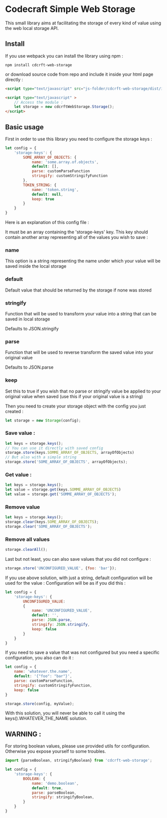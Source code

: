 # Codecraft Simple Web Storage

This small library aims at facilitating the storage of every kind of value using the web local storage API.

## Install

If you use webpack you can install the library using npm :

```
npm install cdcrft-web-storage
```

or download source code from repo and include it inside your html page directly :

```html
<script type="text/javascript" src="js-folder/cdcrft-web-storage/dist/index.js"></script>

<script type="text/javascript" >
    // Access the module :
    let storage = new cdcrftWebStorage.Storage();
</script>
```

## Basic usage

First in order to use this library you need to configure the storage keys :

```Javascript
let config = {
    'storage-keys': {
        SOME_ARRAY_OF_OBJECTS: {
            name: 'some.array.of.objects',
            default: [],
            parse: customParseFunction
            stringify: customStringifyFunction
        },
        TOKEN_STRING: {
            name: 'token.string',
            default: null,
            keep: true
        }
    }
}
```

Here is an explanation of this config file :

It must be an array containing the 'storage-keys' key. This key should contain another array representing all of the values you wish to save :

### name
This option is a string representing the name under which your value will be saved inside the local storage

### default
Default value that should be returned by the storage if none was stored

### stringify
Function that will be used to transform your value into a string that can be saved in local storage

Defaults to JSON.stringify

### parse
Function that will be used to reverse transform the saved value into your original value

Defaults to JSON.parse

### keep
Set this to true if you wish that no parse or stringify value be applied to your original value when saved (use this if your original value is a string)

Then you need to create your storage object with the config you just created :

```Javascript
let storage = new Storage(config);
```

### Save value :

```Javascript
let keys = storage.keys();
// You can use it directly with saved config
storage.store(keys.SOMME_ARRAY_OF_OBJECTS, arrayOfObjects)
// But also with a simple string
storage.store('SOME_ARRAY_OF_OBJECTS', arrayOfObjects);
```

### Get value :
```Javascript
let keys = storage.keys();
let value = storage.get(keys.SOMME_ARRAY_OF_OBJECTS)
let value = storage.get('SOMME_ARRAY_OF_OBJECTS');
```

### Remove value

```Javascript
let keys = storage.keys();
storage.clear(keys.SOME_ARRAY_OF_OBJECTS);
storage.clear('SOME_ARRAY_OF_OBJECTS');
```

### Remove all values
```Javascript
storage.clearAll();
```

Last but not least, you can also save values that you did not configure :
```Javascript
storage.store('UNCONFIGURED_VALUE', {foo: 'bar'});
```

If you use above solution, with just a string, default configuration will be used for the value :
Configuration will be as if you did this :
```Javascript
let config = {
    'storage-keys': {
        UNCONFIGURED_VALUE:
        {
            name: 'UNCONFIGURED_VALUE',
            default: '',
            parse: JSON.parse,
            stringify: JSON.stringify,
            keep: false
        }
    }
}
```

If you need to save a value that was not configured but you need a specific configuration, you also can do it :

```Javascript
let config = {
    name: 'whatever.the.name',
    default: '{"foo": "bar"}',
    parse: customParseFunction,
    stringify: customStringifyFunction,
    keep: false
}

storage.store(config, myValue);
```

With this solution, you will never be able to call it using the keys().WHATEVER_THE_NAME solution.

## WARNING :

For storing boolean values, please use provided utils for configuration. Otherwise you expose yourself to some troubles.

```Javascript
import {parseBoolean, stringifyBoolean} from 'cdcrft-web-storage';

let config = {
    'storage-keys': {
        BOOLEAN: {
            name: 'demo.boolean',
            default: true,
            parse: parseBoolean,
            stringify: stringifyBoolean,
        }
    }
}
```


